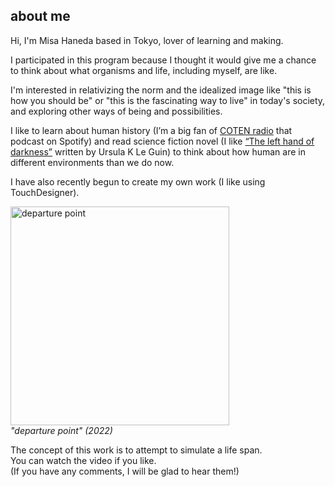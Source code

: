 ## about me

Hi, I'm Misa Haneda based in Tokyo, lover of learning and making.

I participated in this program because I thought it would give me a chance to think about what organisms and life, including myself, are like.<br>

I'm interested in relativizing the norm and the idealized image like "this is how you should be" or "this is the fascinating way to live" in today's society, and exploring other ways of being and possibilities.

I like to learn about human history (I’m a big fan of [COTEN radio](https://open.spotify.com/show/3qiAapMhh8UgWVfDWTSq2f?si=1a8be6a209424bd9) that podcast on Spotify) and read science fiction novel (I like [“The left hand of darkness”](https://www.amazon.co.jp/Left-Hand-Darkness-Remembering-Tomorrow/dp/0441478123) written by Ursula K Le Guin) to think about  how human are in different environments than we do now.

I have also recently begun to create my own work (I like using TouchDesigner).

[<img width="350" alt="departure point" src="https://i.vimeocdn.com/filter/overlay?src0=https%3A%2F%2Fi.vimeocdn.com%2Fvideo%2F1388422490-10859fb6ece378561e29e257fbaf4194baea9e99afc21496edd0bded3fd5f16f-d_1280x720&src1=https%3A%2F%2Ff.vimeocdn.com%2Fimages_v6%2Fshare%2Fplay_icon_overlay.png">](https://vimeo.com/686339977 "departure point - Click to Watch!")<br>
*"departure point" (2022)*<br>

The concept of this work is to attempt to simulate a life span.<br>
You can watch the video if you like.<br>
(If you have any comments, I will be glad to hear them!)

